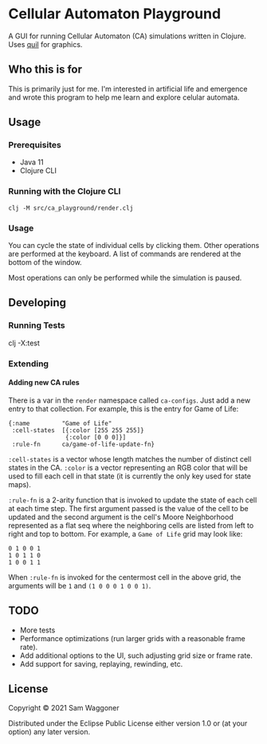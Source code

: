 # Cellular Automaton Playground

A GUI for running Cellular Automaton (CA) simulations written in Clojure. Uses [quil](http://quil.info/)
for graphics.

## Who this is for

This is primarily just for me. I'm interested in artificial life and emergence and wrote this
program to help me learn and explore celular automata.

## Usage
### Prerequisites
- Java 11
- Clojure CLI
### Running with the Clojure CLI
`clj -M src/ca_playground/render.clj`
### Usage
You can cycle the state of individual cells by clicking them. Other operations are performed at
the keyboard. A list of commands are rendered at the bottom of the window.

Most operations can only be performed while the simulation is paused.

## Developing
### Running Tests
clj -X:test

### Extending
#### Adding new CA rules
There is a var in the `render` namespace called `ca-configs`. Just add a new entry to that
collection. For example, this is the entry for Game of Life:

```
{:name         "Game of Life"
 :cell-states  [{:color [255 255 255]}
                {:color [0 0 0]}]
 :rule-fn      ca/game-of-life-update-fn}
```

`:cell-states` is a vector whose length matches the number of distinct cell states in the
CA. `:color` is a vector representing an RGB color that will be used to fill each cell in that state
(it is currently the only key used for state maps).

`:rule-fn` is a 2-arity function that is invoked to update the state of each cell at each time step.
The first argument passed is the value of the cell to be updated and the second argument is the
cell's Moore Neighborhood represented as a flat seq where the neighboring cells are listed from left
to right and top to bottom. For example, a `Game of Life` grid may look like:

```
0 1 0 0 1
1 0 1 1 0
1 0 0 1 1
```

When `:rule-fn` is invoked for the centermost cell in the above grid, the arguments will be `1` and `(1 0 0 0 1 0 0 1)`.

## TODO
- More tests
- Performance optimizations (run larger grids with a reasonable frame rate).
- Add additional options to the UI, such adjusting grid size or frame rate.
- Add support for saving, replaying, rewinding, etc.

## License

Copyright © 2021 Sam Waggoner

Distributed under the Eclipse Public License either version 1.0 or (at
your option) any later version.
